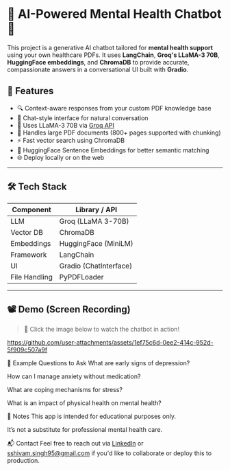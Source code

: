 # 🧠 AI-Powered Mental Health Chatbot 🤖

This project is a generative AI chatbot tailored for **mental health support** using your own healthcare PDFs. It uses **LangChain**, **Groq's LLaMA-3 70B**, **HuggingFace embeddings**, and **ChromaDB** to provide accurate, compassionate answers in a conversational UI built with **Gradio**.

## 🎯 Features

- 🔍 Context-aware responses from your custom PDF knowledge base
- 💬 Chat-style interface for natural conversation
- 🧠 Uses LLaMA-3 70B via [Groq API](https://console.groq.com/)
- 📄 Handles large PDF documents (800+ pages supported with chunking)
- ⚡ Fast vector search using ChromaDB
- 🤗 HuggingFace Sentence Embeddings for better semantic matching
- 🌐 Deploy locally or on the web

---

## 🛠️ Tech Stack

| Component         | Library / API                       |
|------------------|-------------------------------------|
| LLM              | Groq (LLaMA 3-70B)                  |
| Vector DB        | ChromaDB                            |
| Embeddings       | HuggingFace (MiniLM)                |
| Framework        | LangChain                           |
| UI               | Gradio (ChatInterface)              |
| File Handling    | PyPDFLoader                         |

---

## 📽️ Demo (Screen Recording)

> 🎥 Click the image below to watch the chatbot in action!



https://github.com/user-attachments/assets/1ef75c6d-0ee2-414c-952d-5f909c507a9f


🧠 Example Questions to Ask
What are early signs of depression?

How can I manage anxiety without medication?

What are coping mechanisms for stress?

What is an impact of physical health on mental health?


📌 Notes
This app is intended for educational purposes only.

It’s not a substitute for professional mental health care.


📬 Contact
Feel free to reach out via [LinkedIn](https://www.linkedin.com/in/shivam-singh-rnk/) or sshivam.singh95@gmail.com if you'd like to collaborate or deploy this to production.



